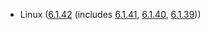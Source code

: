- Linux ([6.1.42](https://git.kernel.org/pub/scm/linux/kernel/git/stable/linux.git/tag/?h=v6.1.42) (includes [6.1.41](https://lwn.net/Articles/939103), [6.1.40](https://lwn.net/Articles/939015), [6.1.39](https://lwn.net/Articles/938619)))
